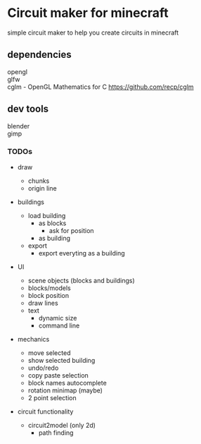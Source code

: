 # Circuit maker for minecraft
simple circuit maker to help you create circuits in minecraft

## dependencies
opengl </br>
glfw </br>
cglm - OpenGL Mathematics for C <https://github.com/recp/cglm> </br>

## dev tools
blender </br>
gimp </br>

### TODOs
- draw 
    - chunks
    - origin line

- buildings
    - load building
        - as blocks
            - ask for position
        - as building
    - export
        - export everyting as a building

- UI
    - scene objects (blocks and buildings)
    - blocks/models
    - block position
    - draw lines
    - text
        - dynamic size
        - command line

- mechanics
    - move selected
    - show selected building
    - undo/redo
    - copy paste selection
    - block names autocomplete
    - rotation minimap (maybe)
    - 2 point selection

- circuit functionality
    - circuit2model (only 2d)
        - path finding
